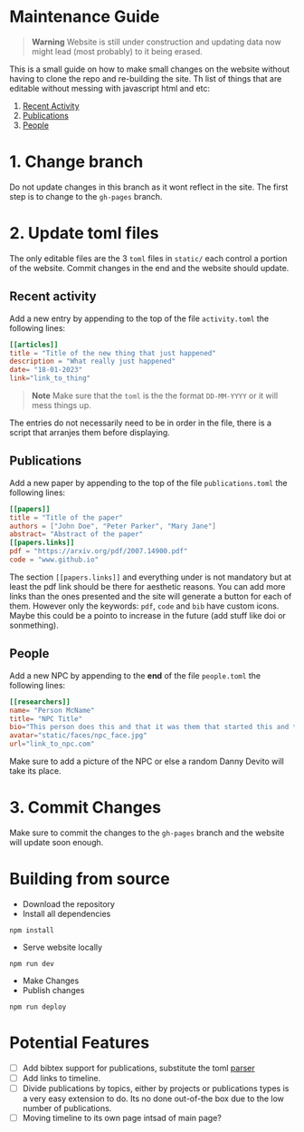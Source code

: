 # Maintenance Guide

> **Warning**
> Website is still under construction and updating data now might lead (most probably) to it being erased.

This is a small guide on how to make small changes on the website without having to clone the repo and re-building the site. Th list of things that are editable without messing with javascript html and etc:

1. [Recent Activity](#recent-activity)
2. [Publications](#publications)
3. [People](#people)

# 1. Change branch

Do not update changes in this branch as it wont reflect in the site. The first step is to change to the `gh-pages` branch.

# 2. Update toml files

The only editable files are the 3 `toml` files in `static/` each control a portion of the website. Commit changes in the end and the website should update.

## Recent activity

Add a new entry by appending to the top of the file `activity.toml` the following lines:

```toml
[[articles]]
title = "Title of the new thing that just happened"
description = "What really just happened"
date= "18-01-2023"
link="link_to_thing"
```

> **Note**
> Make sure that the `toml` is the the format `DD-MM-YYYY` or it will mess things up.

The entries do not necessarily need to be in order in the file, there is a script that arranjes them before displaying.

## Publications

Add a new paper by appending to the top of the file `publications.toml` the following lines:

```toml
[[papers]]
title = "Title of the paper"
authors = ["John Doe", "Peter Parker", "Mary Jane"]
abstract= "Abstract of the paper"
[[papers.links]]
pdf = "https://arxiv.org/pdf/2007.14900.pdf"
code = "www.github.io"
```

The section `[[papers.links]]` and everything under is not mandatory but at least the pdf link should be there for aesthetic reasons. You can add more links than the ones presented and the site will generate a button for each of them. However only the keywords: `pdf`, `code` and `bib` have custom icons. Maybe this could be a pointo to increase in the future (add stuff like doi or sonmething).

## People

Add a new NPC by appending to the **end** of the file `people.toml` the following lines:

```toml
[[researchers]]
name= "Person McName"
title= "NPC Title"
bio="This person does this and that it was them that started this and that is now doing that. Reach by here or there."
avatar="static/faces/npc_face.jpg"
url="link_to_npc.com"
```

Make sure to add a picture of the NPC or else a random Danny Devito will take its place.

# 3. Commit Changes

Make sure to commit the changes to the `gh-pages` branch and the website will update soon enough.

# Building from source
- Download the repository
- Install all dependencies
```shell
npm install
```
- Serve website locally
```shell
npm run dev
```
- Make Changes
- Publish changes
```
npm run deploy
```

# Potential Features
- [ ] Add bibtex support for publications, substitute the toml [parser](https://github.com/yepengding/bibtex-js-parser)
- [ ] Add links to timeline.
- [ ] Divide publications by topics, either by projects or publications types is a very easy extension to do. Its no done out-of-the box due to the low number of publications.
- [ ] Moving timeline to its own page intsad of main page?
